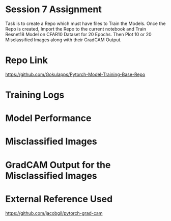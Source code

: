 # Session 7 Assignment 
Task is to create a Repo which must have files to Train the Models. Once the Repo is created, Import the Repo to the current notebook and Train Resnet18 
Model on CFAR10 Dataset for 20 Epochs. Then Plot 10 or 20 Misclassified Images along with their GradCAM Output.  

# Repo Link 
https://github.com/Gokulapps/Pytorch-Model-Training-Base-Repo

# Training Logs 

# Model Performance 

# Misclassified Images 

# GradCAM Output for the Misclassified Images 

# External Reference Used
https://github.com/jacobgil/pytorch-grad-cam
